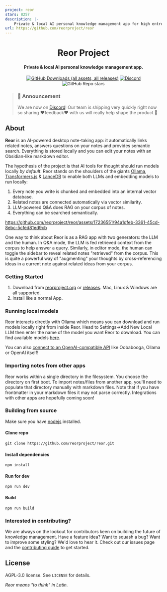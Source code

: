 ```yaml
---
project: reor
stars: 8257
description: |-
    Private & local AI personal knowledge management app for high entropy people.
url: https://github.com/reorproject/reor
---
```


<h1 align="center">Reor Project</h1>
<!-- <p align="center">
    <img src="logo_or_graphic_representation.png" alt="Reor Logo">
</p> -->

<h4 align="center">
Private & local AI personal knowledge management app.</h4>

<p align="center">
    <a href="https://tooomm.github.io/github-release-stats/?username=reorproject&repository=reor">    <img alt="GitHub Downloads (all assets, all releases)" src="https://img.shields.io/github/downloads/reorproject/reor/total"></a>
<a href="https://discord.gg/b7zanGCTUY" target="_blank"><img src="https://dcbadge.vercel.app/api/server/QBhGUFJYuH?style=flat&compact=true" alt="Discord"></a>
    <img alt="GitHub Repo stars" src="https://img.shields.io/github/stars/reorproject/reor">

</p>

> ### 📢 Announcement
>
> We are now on [Discord](https://discord.gg/b7zanGCTUY)! Our team is shipping very quickly right now so sharing ❤️feedback❤️ with us will really help shape the product 🚀

## About

**Reor** is an AI-powered desktop note-taking app: it automatically links related notes, answers questions on your notes and provides semantic search. Everything is stored locally and you can edit your notes with an Obsidian-like markdown editor.

The hypothesis of the project is that AI tools for thought should run models locally _by default_. Reor stands on the shoulders of the giants [Ollama](https://github.com/ollama/ollama), [Transformers.js](https://github.com/xenova/transformers.js) & [LanceDB](https://github.com/lancedb/lancedb) to enable both LLMs and embedding models to run locally:

1. Every note you write is chunked and embedded into an internal vector database.
2. Related notes are connected automatically via vector similarity.
3. LLM-powered Q&A does RAG on your corpus of notes.
4. Everything can be searched semantically.

<https://github.com/reorproject/reor/assets/17236551/94a1dfeb-3361-45cd-8ebc-5cfed81ed9cb>

One way to think about Reor is as a RAG app with two generators: the LLM and the human. In Q&A mode, the LLM is fed retrieved context from the corpus to help answer a query. Similarly, in editor mode, the human can toggle the sidebar to reveal related notes "retrieved" from the corpus. This is quite a powerful way of "augmenting" your thoughts by cross-referencing ideas in a current note against related ideas from your corpus.

### Getting Started

1. Download from [reorproject.org](https://reorproject.org) or [releases](https://github.com/reorproject/reor/releases). Mac, Linux & Windows are all supported.
2. Install like a normal App.

### Running local models

Reor interacts directly with Ollama which means you can download and run models locally right from inside Reor. Head to Settings->Add New Local LLM then enter the name of the model you want Reor to download. You can find available models [here](https://ollama.com/library).

You can also [connect to an OpenAI-compatible API](https://www.reorproject.org/docs/documentation/openai-like-api) like Oobabooga, Ollama or OpenAI itself!

### Importing notes from other apps

Reor works within a single directory in the filesystem. You choose the directory on first boot.
To import notes/files from another app, you'll need to populate that directory manually with markdown files. Note that if you have frontmatter in your markdown files it may not parse correctly. Integrations with other apps are hopefully coming soon!

### Building from source

Make sure you have [nodejs](https://nodejs.org/en/download) installed.

#### Clone repo

```
git clone https://github.com/reorproject/reor.git
```

#### Install dependencies

```
npm install
```

#### Run for dev

```
npm run dev
```

#### Build

```
npm run build
```

### Interested in contributing?

We are always on the lookout for contributors keen on building the future of knowledge management. Have a feature idea? Want to squash a bug? Want to improve some styling? We'd love to hear it. Check out our issues page and the [contributing guide](https://www.reorproject.org/docs/documentation/contributing) to get started.

## License

AGPL-3.0 license. See `LICENSE` for details.

_Reor means "to think" in Latin._

